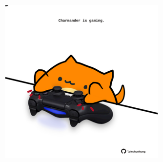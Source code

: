 <!-- built at 12/01/2022, 05:02:46 UTC -->
<p align="center">
  <img width="500" height="500" src="./ReadmeImage.svg">
</p>
